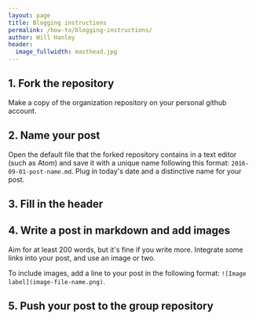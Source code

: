 ```yaml
---
layout: page
title: Blogging instructions
permalink: /how-to/blogging-instructions/
author: Will Hanley
header:
  image_fullwidth: masthead.jpg
---
```



## 1. Fork the repository

Make a copy of the organization repository on your personal github account.

## 2. Name your post

Open the default file that the forked repository contains in a text editor (such as Atom) and save it with a unique name following this format: `2016-09-01-post-name.md`. Plug in today's date and a distinctive name for your post.

## 3. Fill in the header

## 4. Write a post in markdown and add images

Aim for at least 200 words, but it's fine if you write more. Integrate some links into your post, and use an image or two.

To include images, add a line to your post in the following format: `![Image label](image-file-name.png)`.

## 5. Push your post to the group repository

